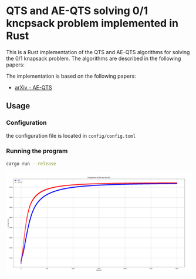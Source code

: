 # QTS and AE-QTS solving 0/1 kncpsack problem implemented in Rust

This is a Rust implementation of the QTS and AE-QTS algorithms for solving the 0/1 knapsack problem. The algorithms are described in the following papers:

The implementation is based on the following papers:

- [arXiv - AE-QTS](https://arxiv.org/abs/2311.12867v2)

## Usage

### Configuration

the configuration file is located in `config/config.toml`

### Running the program

```sh
cargo run --release
```

![image](image/qts-aeqts.png)
